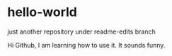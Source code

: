 # hello-world
just another repository under readme-edits branch

Hi Github, I am learning how to use it. 
It sounds funny. 
